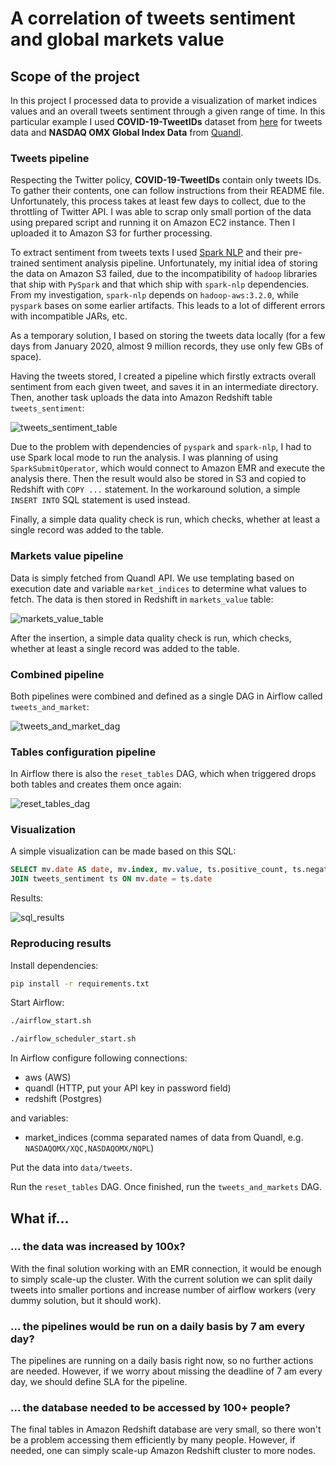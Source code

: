 # A correlation of tweets sentiment and global markets value

## Scope of the project
In this project I processed data to provide a visualization of market indices values and an overall tweets sentiment
through a given range of time. In this particular example I used **COVID-19-TweetIDs** dataset from
[here](https://github.com/echen102/COVID-19-TweetIDs) for tweets data and **NASDAQ OMX Global Index Data**
from [Quandl](https://www.quandl.com/data/NASDAQOMX-NASDAQ-OMX-Global-Index-Data).

### Tweets pipeline
Respecting the Twitter policy, **COVID-19-TweetIDs** contain only tweets IDs.
To gather their contents, one can follow instructions from their README file.
Unfortunately, this process takes at least few days to collect, due to the throttling of Twitter API.
I was able to scrap only small portion of the data using prepared script and running it on Amazon EC2 instance.
Then I uploaded it to Amazon S3 for further processing.

To extract sentiment from tweets texts I used [Spark NLP](https://nlp.johnsnowlabs.com/) and their pre-trained
sentiment analysis pipeline. Unfortunately, my initial idea of storing the data on Amazon S3 failed, due to the
incompatibility of `hadoop` libraries that ship with `PySpark` and that which ship with `spark-nlp` dependencies.
From my investigation, `spark-nlp` depends on `hadoop-aws:3.2.0`, while `pyspark` bases on some earlier artifacts.
This leads to a lot of different errors with incompatible JARs, etc.

As a temporary solution, I based on storing the tweets data locally
(for a few days from January 2020, almost 9 million records, they use only few GBs of space).

Having the tweets stored, I created a pipeline which firstly extracts overall sentiment from each given tweet,
and saves it in an intermediate directory.
Then, another task uploads the data into Amazon Redshift table `tweets_sentiment`:

![tweets_sentiment_table](https://imgur.com/aN0Y2zR.png)

Due to the problem with dependencies of `pyspark` and `spark-nlp`, I had to use Spark local mode to run the analysis.
I was planning of using `SparkSubmitOperator`, which would connect to Amazon EMR and execute the analysis there.
Then the result would also be stored in S3 and copied to Redshift with `COPY ...` statement.
In the workaround solution, a simple `INSERT INTO` SQL statement is used instead.

Finally, a simple data quality check is run, which checks, whether at least a single record was added to the table.

### Markets value pipeline
Data is simply fetched from Quandl API. We use templating based on execution date and variable `market_indices`
to determine what values to fetch. The data is then stored in Redshift in `markets_value` table:

![markets_value_table](https://imgur.com/WEQbPI4.png)

After the insertion, a simple data quality check is run, which checks,
whether at least a single record was added to the table.

### Combined pipeline

Both pipelines were combined and defined as a single DAG in Airflow called `tweets_and_market`:

![tweets_and_market_dag](https://imgur.com/3mMFYlZ.png)

### Tables configuration pipeline

In Airflow there is also the `reset_tables` DAG, which when triggered drops both tables and creates them once again:

![reset_tables_dag](https://imgur.com/xvH8mQa.png)

### Visualization

A simple visualization can be made based on this SQL:

```sql
SELECT mv.date AS date, mv.index, mv.value, ts.positive_count, ts.negative_count FROM markets_value mv
JOIN tweets_sentiment ts ON mv.date = ts.date
```

Results:

![sql_results](https://imgur.com/ZCgd8pQ.png)

### Reproducing results

Install dependencies:

```bash
pip install -r requirements.txt
```

Start Airflow:

```bash
./airflow_start.sh
```

```bash
./airflow_scheduler_start.sh
```

In Airflow configure following connections:
* aws (AWS)
* quandl (HTTP, put your API key in password field)
* redshift (Postgres)

and variables:
* market_indices (comma separated names of data from Quandl, e.g. `NASDAQOMX/XQC,NASDAQOMX/NQPL`)

Put the data into `data/tweets`.

Run the `reset_tables` DAG. Once finished, run the `tweets_and_markets` DAG.

## What if...

### ... the data was increased by 100x?
With the final solution working with an EMR connection, it would be enough to simply scale-up the cluster.
With the current solution we can split daily tweets into smaller portions and increase number of airflow workers
(very dummy solution, but it should work).

### ... the pipelines would be run on a daily basis by 7 am every day?
The pipelines are running on a daily basis right now, so no further actions are needed.
However, if we worry about missing the deadline of 7 am every day, we should define SLA for the pipeline.

### ... the database needed to be accessed by 100+ people?
The final tables in Amazon Redshift database are very small, so there won't be a problem accessing them efficiently
by many people. However, if needed, one can simply scale-up Amazon Redshift cluster to more nodes.
